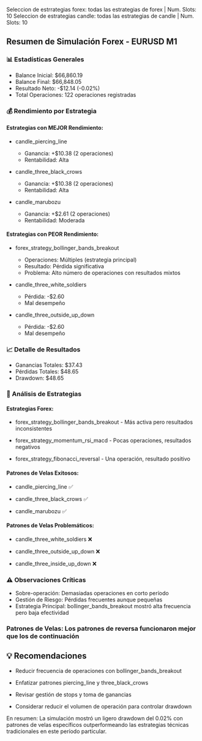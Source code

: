 Seleccion de estrrategias forex: todas las estrategias de forex | Num. Slots: 10
Seleccion de estrategias candle: todas las estrategias de candle | Num. Slots: 10


## Resumen de Simulación Forex - EURUSD M1

### 📊 Estadísticas Generales

* Balance Inicial: $66,860.19
* Balance Final: $66,848.05
* Resultado Neto: -$12.14 (-0.02%)
* Total Operaciones: 122 operaciones registradas

### 💰 Rendimiento por Estrategia

#### Estrategias con MEJOR Rendimiento:

* candle_piercing_line

    - Ganancia: +$10.38 (2 operaciones)
    - Rentabilidad: Alta

* candle_three_black_crows

    - Ganancia: +$10.38 (2 operaciones)
    - Rentabilidad: Alta

* candle_marubozu

    - Ganancia: +$2.61 (2 operaciones)
    - Rentabilidad: Moderada

#### Estrategias con PEOR Rendimiento:

* forex_strategy_bollinger_bands_breakout

    - Operaciones: Múltiples (estrategia principal)
    - Resultado: Pérdida significativa
    - Problema: Alto número de operaciones con resultados mixtos

* candle_three_white_soldiers

    - Pérdida: -$2.60
    - Mal desempeño

* candle_three_outside_up_down

    - Pérdida: -$2.60
    - Mal desempeño

### 📈 Detalle de Resultados

* Ganancias Totales: $37.43
* Pérdidas Totales: $48.65
* Drawdown: $48.65

### 🎯 Análisis de Estrategias

#### Estrategias Forex:

* forex_strategy_bollinger_bands_breakout - Más activa pero resultados inconsistentes

* forex_strategy_momentum_rsi_macd - Pocas operaciones, resultados negativos

* forex_strategy_fibonacci_reversal - Una operación, resultado positivo

#### Patrones de Velas Exitosos:

* candle_piercing_line ✅

* candle_three_black_crows ✅

* candle_marubozu ✅

#### Patrones de Velas Problemáticos:

* candle_three_white_soldiers ❌

* candle_three_outside_up_down ❌

* candle_three_inside_up_down ❌

### ⚠️ Observaciones Críticas

* Sobre-operación: Demasiadas operaciones en corto período
* Gestión de Riesgo: Pérdidas frecuentes aunque pequeñas
* Estrategia Principal: bollinger_bands_breakout mostró alta frecuencia pero baja efectividad

### Patrones de Velas: Los patrones de reversa funcionaron mejor que los de continuación

## 💡 Recomendaciones

* Reducir frecuencia de operaciones con bollinger_bands_breakout

* Enfatizar patrones piercing_line y three_black_crows

* Revisar gestión de stops y toma de ganancias

* Considerar reducir el volumen de operación para controlar drawdown

En resumen: La simulación mostró un ligero drawdown del 0.02% con patrones de velas específicos outperformeando las estrategias técnicas tradicionales en este período particular.